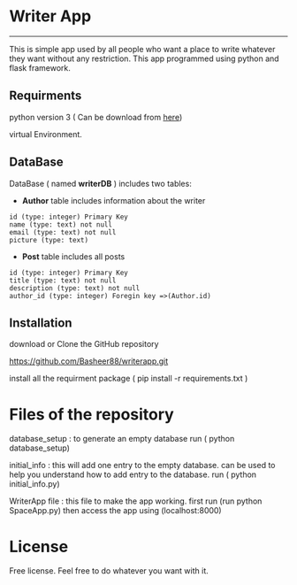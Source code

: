 # Writer App 
-----------------------
This is simple app used by all people who want a place to write whatever they want without any restriction. This app programmed using python and flask framework.

## Requirments
python version 3 ( Can be download from [here](https://www.python.org/downloads/))

virtual Environment.

## DataBase
DataBase ( named **writerDB** ) includes two tables:
* **Author** table includes information about the writer 
 ```
 id (type: integer) Primary Key
 name (type: text) not null
 email (type: text) not null
 picture (type: text)
 ```

* **Post** table includes all posts
 ```
 id (type: integer) Primary Key
 title (type: text) not null
 description (type: text) not null
 author_id (type: integer) Foregin key =>(Author.id)
 ```

## Installation
download or Clone the GitHub repository

https://github.com/Basheer88/writerapp.git

install all the requirment package ( pip install -r requirements.txt )

# Files of the repository
database_setup : to generate an empty database run ( python database_setup)

initial_info : this will add one entry to the empty database. can be used to help you understand how to add entry to the database. run ( python initial_info.py)

WriterApp file : this file to make the app working. first run (run python SpaceApp.py) then access the app using (localhost:8000)


# License
Free license. Feel free to do whatever you want with it.
